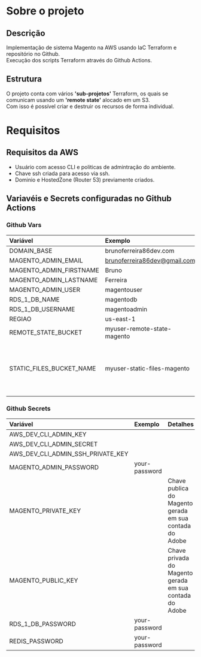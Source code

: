 # Sobre o projeto
## Descrição
Implementação de sistema Magento na AWS usando IaC Terraform e repositório no 
Github.<br>
Execução dos scripts Terraform através do Github Actions.

## Estrutura
O projeto conta com vários **'sub-projetos'** Terraform, os quais se comunicam 
usando um **'remote state'** alocado em um S3.<br>
Com isso é possível criar e destruir os recursos de forma individual.

# Requisitos

## Requisitos da AWS
  - Usuário com acesso CLI e politicas de admintração do ambiente. 
  - Chave ssh criada para acesso via ssh.
  - Dominio e HostedZone (Router 53) previamente criados.

## Variavéis e Secrets configuradas no Github Actions
### Github Vars
| Variável                        | Exemplo                           | Detalhes |
| :---                            | :---                              | :---     |
| DOMAIN_BASE                     | brunoferreira86dev.com            |
| MAGENTO_ADMIN_EMAIL             | brunoferreira86dev@gmail.com      |
| MAGENTO_ADMIN_FIRSTNAME         | Bruno                             |
| MAGENTO_ADMIN_LASTNAME          | Ferreira                          |
| MAGENTO_ADMIN_USER              | magentouser                       |
| RDS_1_DB_NAME                   | magentodb                         |
| RDS_1_DB_USERNAME               | magentoadmin                      |
| REGIAO                          | us-east-1                         |
| REMOTE_STATE_BUCKET             | myuser-remote-state-magento       |
| STATIC_FILES_BUCKET_NAME        | myuser-static-files-magento       | Pasta pub/media do magento será sincronizada nesse bucket.

### Github Secrets
| Variável                                | Exemplo                           | Detalhes |
| :---                                    | :---                              | :---     |
| AWS_DEV_CLI_ADMIN_KEY                   |                                   |
| AWS_DEV_CLI_ADMIN_SECRET                |                                   |
| AWS_DEV_CLI_ADMIN_SSH_PRIVATE_KEY       |                                   |
| MAGENTO_ADMIN_PASSWORD                  | your-password                     |
| MAGENTO_PRIVATE_KEY                     |                                   | Chave publica do Magento gerada em sua contada do Adobe 
| MAGENTO_PUBLIC_KEY                      |                                   | Chave privada do Magento gerada em sua contada do Adobe 
| RDS_1_DB_PASSWORD                       | your-password                     |
| REDIS_PASSWORD                          | your-password                     |
